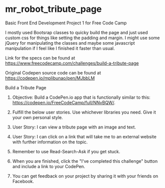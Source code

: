 # mr_robot_tribute_page
Basic Front End Development Project 1 for Free Code Camp

I mostly used Bootsrap classes to quicky build the page and just used custom css for things like setting the padding and margin. I might use some jQuery for manipulating the classes and maybe some javascript manipulation if I feel like I finished it faster than usual.

Link for the specs can be found at https://www.freecodecamp.com/challenges/build-a-tribute-page

Original Codepen source code can be found at https://codepen.io/mplibunao/pen/MJbbLM

Build a Tribute Page

1. Objective: Build a CodePen.io app that is functionally similar to this: https://codepen.io/FreeCodeCamp/full/NNvBQW/.

2. Fulfill the below user stories. Use whichever libraries you need. Give it your own personal style.

3. User Story: I can view a tribute page with an image and text.

4. User Story: I can click on a link that will take me to an external website with further information on the topic.

5. Remember to use Read-Search-Ask if you get stuck.

6. When you are finished, click the "I've completed this challenge" button and include a link to your CodePen.

7. You can get feedback on your project by sharing it with your friends on Facebook.
